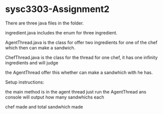 # sysc3303-Assignment2

There are three java files in the folder.

ingredient.java includes the enum for three ingredient.

AgentThread.java is the class for offer two ingredients for one of the chef which then can make a sandwich.

ChefThread.java is the class for the thread for one chef, it has one infinity ingredients and will judge

the AgentThread offer this whether can make a sandwhich with he has.


Setup instructions:

the main method is in the agent thread just run the AgentThread ans console will output how many sandwhichs each

chef made and total sandwhich made
